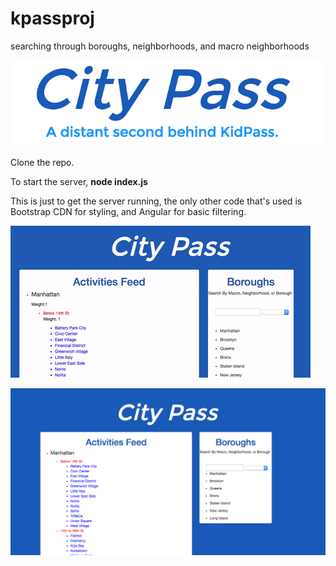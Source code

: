 # kpassproj
searching through boroughs, neighborhoods, and macro neighborhoods

![Alt Text](https://github.com/adgreen93/kpassproj/raw/master/public/img/3.png)

Clone the repo.

To start the server, **node index.js**

This is just to get the server running, the only other code that's used is Bootstrap CDN for styling, and Angular for basic filtering.

![Alt Text](https://github.com/adgreen93/kpassproj/raw/master/public/img/2.gif)

![Alt Text](https://github.com/adgreen93/kpassproj/raw/master/public/img/1.png)



